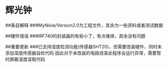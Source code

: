 # 辉光钟
##条目解释
###MyNixie/Version2.0为工程文件，其余为一些资料或者测试数据

##硬件错误
###IRF740的封装画的有些小了，有点难焊，其余没有问题

##重要更新
###已支持湿度检测功能(传感器SHT20)，但需要改装硬件，同时未添加湿度传感器自检代码
因此对于未改装的电路烧录此程序会运行异常，需要暂时屏蔽湿度读取代码
